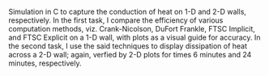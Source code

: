 Simulation in C to capture the conduction of heat on 1-D and 2-D walls, respectively.
In the first task, I compare the efficiency of various computation methods, viz. Crank-Nicolson, DuFort Frankle, FTSC Implicit, and FTSC Explicit on a 1-D wall, with plots as a visual guide for accuracy. 
In the second task, I use the said techniques to display dissipation of heat across a 2-D wall; again, verfied by 2-D plots for times 6 minutes and 24 minutes, respectively. 



